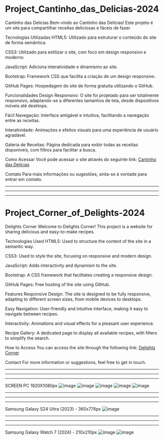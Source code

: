# Project_Cantinho_das_Delicias-2024 

Cantinho das Delícias
Bem-vindo ao Cantinho das Delícias! Este projeto é um site para compartilhar receitas deliciosas e fáceis de fazer.

Tecnologias Utilizadas
HTML5: Utilizado para estruturar o conteúdo do site de forma semântica.

CSS3: Utilizado para estilizar o site, com foco em design responsivo e moderno.

JavaScript: Adiciona interatividade e dinamismo ao site.

Bootstrap: Framework CSS que facilita a criação de um design responsivo.

GitHub Pages: Hospedagem do site de forma gratuita utilizando o GitHub.

Funcionalidades
Design Responsivo: O site foi projetado para ser totalmente responsivo, adaptando-se a diferentes tamanhos de tela, desde dispositivos móveis até desktops.

Fácil Navegação: Interface amigável e intuitiva, facilitando a navegação entre as receitas.

Interatividade: Animações e efeitos visuais para uma experiência de usuário agradável.

Galeria de Receitas: Página dedicada para exibir todas as receitas disponíveis, com filtros para facilitar a busca.

Como Acessar
Você pode acessar o site através do seguinte link: [Cantinho das Delícias](https://alanoliverdev.github.io/Project_Cantinho_das_Delicias-/)

Contato
Para mais informações ou sugestões, sinta-se à vontade para entrar em contato.

---------------------------------------------------------------------------------------------------------------------------------------------
---------------------------------------------------------------------------------------------------------------------------------------------
---------------------------------------------------------------------------------------------------------------------------------------------
# Project_Corner_of_Delights-2024

Delights Corner
Welcome to Delights Corner! This project is a website for sharing delicious and easy-to-make recipes.

Technologies Used
HTML5: Used to structure the content of the site in a semantic way.

CSS3: Used to style the site, focusing on responsive and modern design.

JavaScript: Adds interactivity and dynamism to the site.

Bootstrap: A CSS framework that facilitates creating a responsive design.

GitHub Pages: Free hosting of the site using GitHub.

Features
Responsive Design: The site is designed to be fully responsive, adapting to different screen sizes, from mobile devices to desktops.

Easy Navigation: User-friendly and intuitive interface, making it easy to navigate between recipes.

Interactivity: Animations and visual effects for a pleasant user experience.

Recipe Gallery: A dedicated page to display all available recipes, with filters to simplify the search.

How to Access
You can access the site through the following link: [Delights Corner](https://alanoliverdev.github.io/Project_Cantinho_das_Delicias-/)

Contact
For more information or suggestions, feel free to get in touch.

---------------------------------------------------------------------------------------------------------------------------------------------
---------------------------------------------------------------------------------------------------------------------------------------------
---------------------------------------------------------------------------------------------------------------------------------------------
SCREEN PC 1920X1080px
![image](https://github.com/user-attachments/assets/3ad06a7a-3141-430b-8e00-7cb57aa5fc37)
![image](https://github.com/user-attachments/assets/3e7042fd-fbeb-4e5f-b9ff-8b9e9b2ef3c1)
![image](https://github.com/user-attachments/assets/f1e8236f-87d7-48ea-9c49-3fd00c596fa0)
![image](https://github.com/user-attachments/assets/60492ae1-223b-4e7f-8ecc-feced12ea75b)
![image](https://github.com/user-attachments/assets/28a4f948-06b4-4548-a5cb-69adafe448b3)


---------------------------------------------------------------------------------------------------------------------------------------------
---------------------------------------------------------------------------------------------------------------------------------------------
---------------------------------------------------------------------------------------------------------------------------------------------
Samsung Galaxy S24 Ultra (2023) - 360x776px
![image](https://github.com/user-attachments/assets/7e52b92a-bcd8-4ee3-b6fd-ffb917a681dc)



---------------------------------------------------------------------------------------------------------------------------------------------
---------------------------------------------------------------------------------------------------------------------------------------------
---------------------------------------------------------------------------------------------------------------------------------------------
Samsung Galaxy Watch 7 (2024) - 210x210px
![image](https://github.com/user-attachments/assets/eea168ab-63be-4966-b222-acc637111920)
![image](https://github.com/user-attachments/assets/4d6d0810-076d-4c50-9f05-4f6a1a76735d)

